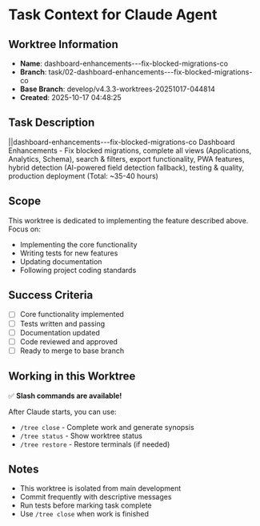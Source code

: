 # Task Context for Claude Agent

## Worktree Information
- **Name**: dashboard-enhancements---fix-blocked-migrations-co
- **Branch**: task/02-dashboard-enhancements---fix-blocked-migrations-co
- **Base Branch**: develop/v4.3.3-worktrees-20251017-044814
- **Created**: 2025-10-17 04:48:25

## Task Description

||dashboard-enhancements---fix-blocked-migrations-co Dashboard Enhancements - Fix blocked migrations, complete all views (Applications, Analytics, Schema), search & filters, export functionality, PWA features, hybrid detection (AI-powered field detection fallback), testing & quality, production deployment (Total: ~35-40 hours)

## Scope

This worktree is dedicated to implementing the feature described above. Focus on:
- Implementing the core functionality
- Writing tests for new features
- Updating documentation
- Following project coding standards

## Success Criteria

- [ ] Core functionality implemented
- [ ] Tests written and passing
- [ ] Documentation updated
- [ ] Code reviewed and approved
- [ ] Ready to merge to base branch

## Working in this Worktree

✅ **Slash commands are available!**

After Claude starts, you can use:
- `/tree close` - Complete work and generate synopsis
- `/tree status` - Show worktree status
- `/tree restore` - Restore terminals (if needed)

## Notes

- This worktree is isolated from main development
- Commit frequently with descriptive messages
- Run tests before marking task complete
- Use `/tree close` when work is finished
